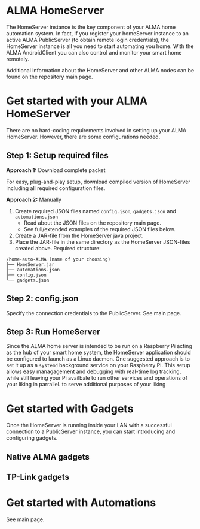 
# ALMA HomeServer
The HomeServer instance is the key component of your ALMA home automation system. In fact, if you register your homeServer instance to an active ALMA PublicServer (to obtain remote login credentials), the HomeServer instance is all you need to start automating you home. With the ALMA AndroidClient you can also control and monitor your smart home remotely.

Additional information about the HomeServer and other ALMA nodes can be found on the repository main page.

# Get started with your ALMA HomeServer

There are no hard-coding requirements involved in setting up your ALMA HomeServer. However, there are some configurations needed.

## Step 1: Setup required files

**Approach 1:** Download complete packet

For easy, plug-and-play setup, download compiled version of HomeServer including all required configuration files.

**Approach 2:** Manually

1. Create required JSON files named `config.json`, `gadgets.json` and `automations.json`
   - Read about the JSON files on the repository main page.
   - See full/extended examples of the required JSON files below.
2. Create a JAR-file from the HomeServer java project.
3. Place the JAR-file in the same directory as the HomeServer JSON-files created above. Required structure:
```
/home-auto-ALMA (name of your choosing)
├── HomeServer.jar
├── automations.json
├── config.json
└── gadgets.json
```
## Step 2: config.json

Specify the connection credentials to the PublicServer. See main page.

## Step 3:  Run HomeServer
Since the ALMA home server is intended to be run on a Raspberry Pi acting as the hub of your smart home system, the HomeServer application should be configured to launch as a Linux daemon. One suggested approach is to set it up as a `systemd` background service on your Raspberry Pi. This setup allows easy managagement and debugging with real-time log tracking, while still leaving your Pi availbale to run other services and operations of your liking in parrallel.  to serve additional purposes of your liking

# Get started with Gadgets
Once the HomeServer is running inside your LAN with a successful connection to a PublicServer instance, you can start introducing and configuring gadgets.

## Native ALMA gadgets

## TP-Link gadgets

# Get started with Automations
See main page.

